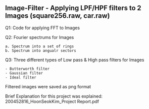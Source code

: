 ## Image-Filter - Applying LPF/HPF filters to 2 Images (square256.raw, car.raw)

Q1: Code for applying FFT to Images

Q2: Fourier spectrums for Images

    a. Spectrum into a set of rings
    b. Spectrum into angualr sectors
    
Q3: Three different types of Low pass & High pass filters for Images
    
    - Butterworth filter
    - Gaussian filter
    - Ideal filter

Filtered images were saved as png format

Brief Explanation for this project was explained: 200452816_HoonSeokKim_Project Report.pdf
